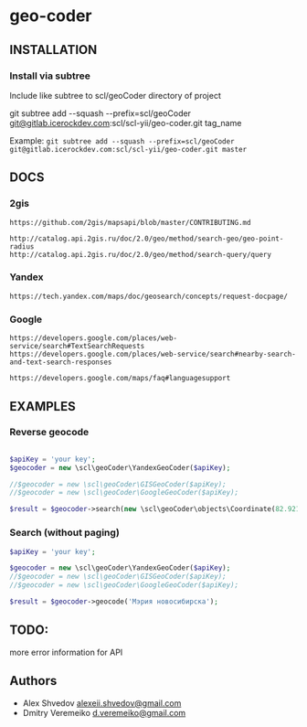 # geo-coder

## INSTALLATION

### Install via subtree

Include like subtree to scl/geoCoder directory of project

git subtree add --squash --prefix=scl/geoCoder git@gitlab.icerockdev.com:scl/scl-yii/geo-coder.git tag_name

Example: `git subtree add --squash --prefix=scl/geoCoder git@gitlab.icerockdev.com:scl/scl-yii/geo-coder.git master`


## DOCS

### 2gis
````
https://github.com/2gis/mapsapi/blob/master/CONTRIBUTING.md

http://catalog.api.2gis.ru/doc/2.0/geo/method/search-geo/geo-point-radius
http://catalog.api.2gis.ru/doc/2.0/geo/method/search-query/query
````

### Yandex
````
https://tech.yandex.com/maps/doc/geosearch/concepts/request-docpage/
````

### Google
````
https://developers.google.com/places/web-service/search#TextSearchRequests
https://developers.google.com/places/web-service/search#nearby-search-and-text-search-responses

https://developers.google.com/maps/faq#languagesupport
````

## EXAMPLES

### Reverse geocode
````php

$apiKey = 'your key';
$geocoder = new \scl\geoCoder\YandexGeoCoder($apiKey);

//$geocoder = new \scl\geoCoder\GISGeoCoder($apiKey);
//$geocoder = new \scl\geoCoder\GoogleGeoCoder($apiKey);

$result = $geocoder->search(new \scl\geoCoder\objects\Coordinate(82.921451, 55.028790, 50));

````

### Search (without paging)
````php
$apiKey = 'your key';

$geocoder = new \scl\geoCoder\YandexGeoCoder($apiKey);
//$geocoder = new \scl\geoCoder\GISGeoCoder($apiKey);
//$geocoder = new \scl\geoCoder\GoogleGeoCoder($apiKey);

$result = $geocoder->geocode('Мэрия новосибирска');

````

## TODO: 

more error information for API  

## Authors
- Alex Shvedov <alexeii.shvedov@gmail.com>
- Dmitry Veremeiko <d.veremeiko@gmail.com>
